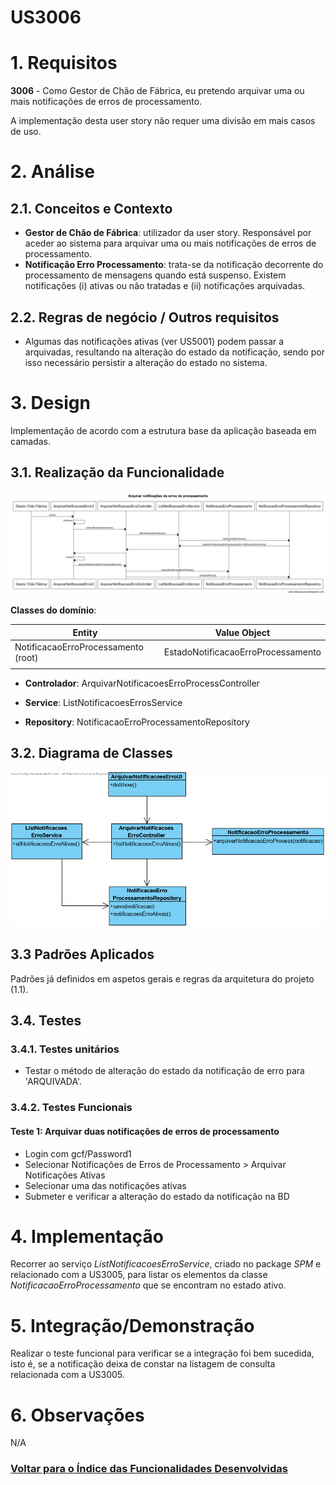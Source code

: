 **US3006**
================

# 1. Requisitos

**3006** - Como Gestor de Chão de Fábrica, eu pretendo arquivar uma ou mais notificações de erros de processamento.

A implementação desta user story não requer uma divisão em mais casos de uso.

# 2. Análise

## 2.1. Conceitos e Contexto
* **Gestor de Chão de Fábrica**: utilizador da user story. Responsável por aceder ao sistema para arquivar uma ou mais notificações de erros de processamento.
* **Notificação Erro Processamento**: trata-se da notificação decorrente do processamento de mensagens quando está suspenso. Existem notificações (i) ativas ou não tratadas e (ii) notificações arquivadas.

## 2.2. Regras de negócio / Outros requisitos

* Algumas das notificações ativas (ver US5001) podem passar a arquivadas, resultando na alteração do estado da notificação, sendo por isso necessário persistir a alteração do estado no sistema.

# 3. Design

Implementação de acordo com a estrutura base da aplicação baseada em camadas.

## 3.1. Realização da Funcionalidade

![Arquivar notificações de erros de processamento](./US3006_SD.png)

**Classes do domínio**:

| **Entity** | **Value Object** |
|---------|---------|
| NotificacaoErroProcessamento (root) | EstadoNotificacaoErroProcessamento |
| | |

* **Controlador**: ArquivarNotificacoesErroProcessController

* **Service**: ListNotificacoesErrosService

* **Repository**: NotificacaoErroProcessamentoRepository

## 3.2. Diagrama de Classes

![Arquivar notificações de erros de processamento](./US3006_CD.png)

## 3.3 Padrões Aplicados

Padrões já definidos em aspetos gerais e regras da arquitetura do projeto (1.1).

## 3.4. Testes

### 3.4.1. Testes unitários

* Testar o método de alteração do estado da notificação de erro para 'ARQUIVADA'.

### 3.4.2. Testes Funcionais

#### Teste 1: Arquivar duas notificações de erros de processamento
- Login com gcf/Password1
- Selecionar Notificações de Erros de Processamento > Arquivar Notificações Ativas
- Selecionar uma das notificações ativas
- Submeter e verificar a alteração do estado da notificação na BD

# 4. Implementação

Recorrer ao serviço *ListNotificacoesErroService*, criado no package *SPM* e relacionado com a US3005, para listar os elementos da classe *NotificacaoErroProcessamento* que se encontram no estado ativo.

# 5. Integração/Demonstração

Realizar o teste funcional para verificar se a integração foi bem sucedida, isto é, se a notificação deixa de constar na listagem de consulta relacionada com a US3005.

# 6. Observações

N/A

### [**Voltar para o Índice das Funcionalidades Desenvolvidas**](../ListaFuncionalidades.md)
